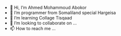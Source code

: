 - 👋 Hi, I’m Ahmed Mohammoud Abokor
- 👀 I’m  programmer from Somaliland special Hargeisa
- 🌱 I’m learning Collage Tisqaad
- 💞️ I’m looking to collaborate on ...
- 📫 How to reach me ...

<!---
SmartAhmed/SmartAhmed is a ✨ special ✨ repository because its `README.md` (this file) appears on your GitHub profile.
You can click the Preview link to take a look at your changes.
--->
